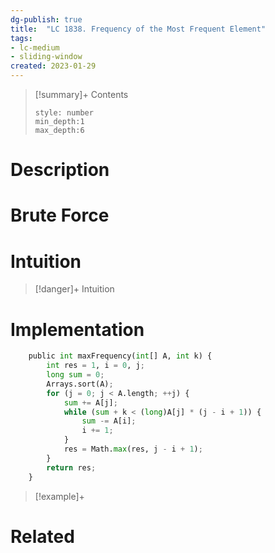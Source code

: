 ```yaml
---
dg-publish: true
title:  "LC 1838. Frequency of the Most Frequent Element"
tags:
- lc-medium
- sliding-window
created: 2023-01-29
---
```


>[!summary]+ Contents
>```toc
>style: number
>min_depth:1
>max_depth:6
>```

# Description

# Brute Force
# Intuition

>[!danger]+ Intuition

# Implementation
```python
    public int maxFrequency(int[] A, int k) {
        int res = 1, i = 0, j;
        long sum = 0;
        Arrays.sort(A);
        for (j = 0; j < A.length; ++j) {
            sum += A[j];
            while (sum + k < (long)A[j] * (j - i + 1)) {
                sum -= A[i];
                i += 1;
            }
            res = Math.max(res, j - i + 1);
        }
        return res;
    }
```

>[!example]+ 


# Related
